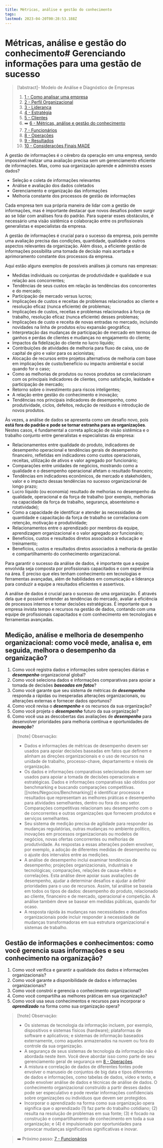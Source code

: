 ```yaml
---
title: Métricas, análise e gestão do conhecimento
tags: 
lastmod: 2023-04-20T00:28:53.188Z
---
```

# Métricas, análise e gestão do conhecimento# Gerenciando informações para uma gestão de sucesso

> [!abstract]- Modelo de Análise e Diagnóstico de Empresas 
> 
>1. [1 - Como analisar uma empresa](1%20-%20Como%20analisar%20uma%20empresa.md)
>2. [2 - Perfil Organizacional](2%20-%20Perfil%20Organizacional.md)
>3. [3 - Liderança](3%20-%20Liderança.md)
>4. [4 - Estratégia](4%20-%20Estratégia.md)
>5. [5 - Clientes](5%20-%20Clientes.md)
>6. ➡️ [6 - Métricas, análise e gestão do conhecimento](6%20-%20Métricas,%20análise%20e%20gestão%20do%20conhecimento.md)
>7. [7 - Funcionários](7%20-%20Funcionários.md)
>8. [8 - Operações](8%20-%20Operações.md)
>9. [9 - Resultados](9%20-%20Resultados.md)
>10. [10 - Considerações Finais MADE](10%20-%20Considerações%20Finais%20MADE.md)

A gestão de informações é o cérebro da operação em uma empresa, sendo impossível realizar uma avaliação precisa sem um gerenciamento eficiente de informações. Mas, como sua organização aprende e administra esses dados?

-   Seleção e coleta de informações relevantes
-   Análise e avaliação dos dados coletados
-   Gerenciamento e organização das informações
-   Melhoria constante dos processos de gestão de informações

Cada empresa tem sua própria maneira de lidar com a gestão de informações, mas é importante destacar que novos desafios podem surgir ao se lidar com análises fora do padrão. Para superar esses obstáculos, é necessário uma visão sistêmica e colaboração entre os profissionais generalistas e especialistas da empresa.

A gestão de informações é crucial para o sucesso da empresa, pois permite uma avaliação precisa das condições, quantidade, qualidade e outros aspectos relevantes da organização. Além disso, a eficiente gestão de informações possibilita uma tomada de decisão mais acertada e aprimoramento constante dos processos da empresa.

Aqui estão alguns exemplos de possíveis análises já comuns nas empresas:

- Medidas individuais ou conjuntas de produtividade e qualidade e sua relação aos concorrentes;
- Tendências de seus custos em relação às tendências dos concorrentes e do mercado;
- Participação de mercado versus lucros;
- Implicações de custos e receitas de problemas relacionados ao cliente e resolução eficaz (nunca eficiente) de problemas;
- Implicações de custos, receitas e problemas relacionados à força de trabalho, resolução eficaz (nunca eficiente) desses problemas;
- Implicações de custo e receita de novas entradas no mercado, incluindo novidades na linha de produtos e/ou expansão geográfica;
- Interpretação das mudanças de participação de mercado em termos de ganhos e perdas de clientes e mudanças no engajamento do cliente;
- Impactos da fidelização do cliente no lucro líquido;
- Contribuições de atividades de melhoria para fluxo de caixa, uso de capital de giro e valor para os acionistas;
- Alocação de recursos entre projetos alternativos de melhoria com base em implicações de custo/benefício ou impacto ambiental e social quando for o caso;
- Como as melhorias de produtos ou novos produtos se correlacionam com os principais indicadores de clientes, como satisfação, lealdade e participação de mercado;
- Retorno sobre o investimento para riscos inteligentes;
- A relação entre gestão do conhecimento e inovação;
- Tendências nos principais indicadores de desempenho, como produtividade, ciclos, defeitos, redução de resíduos e introdução de novos produtos.

Às vezes, a análise de dados se apresenta como um desafio novo, pois **está fora do padrão e pode se tornar estranha para as organizações**. Nestes casos, é fundamental a correta aplicação de visão sistêmica e o trabalho conjunto entre generalistas e especialistas da empresa:

- Relacionamentos entre qualidade do produto, indicadores de desempenho operacional e tendências gerais de desempenho financeiro, refletidas em indicadores como custos operacionais, receitas, utilização de ativos e valor agregado por funcionário;
- Comparações entre unidades de negócios, mostrando como a qualidade e o desempenho operacional afetam o resultado financeiro;
- Tendências em indicadores econômicos, de mercado e stakeholders, valor e o impacto dessas tendências no sucesso organizacional de longo prazo;
- Lucro líquido (ou economia) resultado de melhorias no desempenho da qualidade, operacional e da força de trabalho (por exemplo, melhorias na capacidade da força de trabalho, segurança, absenteísmo e rotatividade);
- Como a capacidade de identificar e atender às necessidades de quantidade e capacitação da força de trabalho se correlaciona com retenção, motivação e produtividade;
- Relacionamentos entre o aprendizado por membros da equipe, aprendizagem organizacional e o valor agregado por funcionário;
- Benefícios, custos e resultados diretos associados à educação e treinamento;
- Benefícios, custos e resultados diretos associados à melhoria da gestão e compartilhamento do conhecimento organizacional.

Para garantir o sucesso da análise de dados, é importante que a equipe envolvida seja composta por profissionais capacitados e com experiência na área. É preciso que eles tenham conhecimento em tecnologias e ferramentas avançadas, além de habilidades em comunicação e liderança para conduzir a equipe a resultados eficientes e assertivos.

A análise de dados é crucial para o sucesso de uma organização. É através dela que é possível entender as tendências do mercado, avaliar a eficiência de processos internos e tomar decisões estratégicas. É importante que a empresa invista tempo e recursos na gestão de dados, contando com uma equipe de profissionais capacitados e com conhecimento em tecnologias e ferramentas avançadas.

## Medição, análise e melhoria de desempenho organizacional: como você mede, analisa e, em seguida, melhora o desempenho da organização?

1. Como você registra dados e informações sobre operações diárias e ***desempenho*** organizacional global?
2. Como você seleciona dados e informações comparativas para apoiar a tomada de decisões ***baseadas em fatos***?
3. Como você garante que seu sistema de métricas de ***desempenho*** responda a rápidas ou inesperadas alterações organizacionais, ou alterações externas e fornecer dados oportunos?
4. Como você revisa o ***desempenho*** e os recursos da sua organização?
5. Como você projeta o ***desempenho*** futuro da sua organização?
6. Como você usa as descobertas das avaliações de ***desempenho*** para desenvolver prioridades para melhoria contínua e oportunidades de ***inovação***?

>[!note] Observação:
> 
>- Dados e informações de métricas de desempenho devem ser usados para apoiar decisões baseadas em fatos que definem e alinham as direções organizacionais e o uso de recursos na unidade de trabalho, processo-chave, departamento e níveis de organização.
>- Os dados e informações comparativas selecionados devem ser usados para apoiar a tomada de decisões operacionais e estratégicas. Dados e informações comparativas são obtidos por benchmarking e buscando comparações competitivas. [[notes/Negocios/Benchmarking]] é identificar processos e resultados que representam as melhores práticas e desempenho para atividades semelhantes, dentro ou fora do seu setor. Comparações competitivas relacionam seu desempenho com o de concorrentes e outras organizações que fornecem produtos e serviços semelhantes.
>- Seu sistema de medição precisa de agilidade para responder às mudanças regulatórias, outras mudanças no ambiente político, inovações em processos organizacionais ou modelos de negócios, novas ofertas concorrentes ou melhorias de produtividade. As respostas a essas alterações podem envolver, por exemplo, a adoção de diferentes medidas de desempenho ou o ajuste dos intervalos entre as medições.
>- A análise de desempenho inclui examinar tendências de desempenho; projeções organizacionais, industriais e tecnológicas; comparações, relações de causa-efeito e correlações. Esta análise deve apoiar suas avaliações de desempenho, ajudar a determinar desafios e ajudar a definir prioridades para o uso de recursos. Assim, tal análise se baseia em todos os tipos de dados: desempenho do produto, relacionado ao cliente, financeiro e de mercado, operacional e competição. A análise também deve se basear em medidas públicas, quando for ocaso.
>- A resposta rápida às mudanças nas necessidades e desafios organizacionais pode incluir responder à necessidade de mudanças transformadoras em sua estrutura organizacional e sistemas de trabalho.

## Gestão de informações e conhecimentos: como você gerencia suas informações e seu conhecimento na organização?

1. Como você verifica e garantir a qualidade dos dados e informações organizacionais?
2. Como você garante a disponibilidade de dados e informações organizacionais?
3. Como você constrói e gerencia o conhecimento organizacional?
4. Como você compartilha as melhores práticas em sua organização?
5. Como você usa seus conhecimentos e recursos para incorporar o ***aprendizado*** na forma como sua organização opera?

>[!note] Observação:
> 
>- Os sistemas de tecnologia da informação incluem, por exemplo, dispositivos e sistemas físicos (hardware); plataformas de software e aplicativos; e sistemas de informação baseados externamente, como aqueles armazenados na nuvem ou fora do controle da sua organização.
>- A segurança de seus sistemas de tecnologia da informação não é abordada neste item. Você deve abordar isso como parte de seu gerenciamento geral de segurança em [8 - Operações](8%20-%20Operações.md).
>- A mistura e correlação de dados de diferentes fontes pode envolver o manuseio de conjuntos de big data e tipos diferentes de dados e informações, como tabelas de dados, vídeo e texto, e pode envolver análise de dados e técnicas de análise de dados. O conhecimento organizacional construído a partir desses dados pode ser especulativo e pode revelar informações confidenciais sobre organizações ou indivíduos que devem ser protegidos.
>- Incorporar o aprendizado na forma como sua organização opera significa que o aprendizado (1) faz parte do trabalho cotidiano; (2) resulta na resolução de problemas em sua fonte; (3) é focado na construção e compartilhamento de conhecimento em toda a sua organização; e (4) é impulsionado por oportunidades para provocar mudanças significativas significativas e inovar.

> ➡️ Próximo passo: [7 - Funcionários](7%20-%20Funcionários.md)